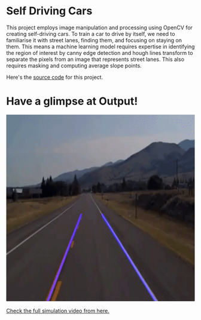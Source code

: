 # Self Driving Cars

This project employs image manipulation and processing using OpenCV for creating self-driving cars. To train a car to drive by itself, we need to familiarise it with street lanes, finding them, and focusing on staying on them. This means a machine learning model requires expertise in identifying the region of interest by canny edge detection and hough lines transform to separate the pixels from an image that represents street lanes. This also requires masking and computing average slope points. 

Here's the [source code](https://github.com/Robotics-Club-BMU/CV-Zone/blob/main/Projects/Self%20Driving%20Cars/findingLanes.py) for this project.

# Have a glimpse at Output!

<img src="https://github.com/Robotics-Club-BMU/CV-Zone/blob/main/Projects/Self%20Driving%20Cars/images/findingLanes.gif" width="900" height="500" />

[Check the full simulation video from here.](https://youtu.be/ZE7tO-ORsXM)

